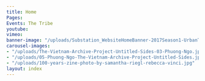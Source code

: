 ```yaml
---
title: Home
Pages: 
Events: The Tribe
youtube: 
vimeo: 
banner-image: "/uploads/Substation_WebsiteHomeBanner-2017Season1-UrbanTheatreProjects_31.1.17_v1.1.gif"
carousel-images:
- "/uploads/The-Vietnam-Archive-Project-Untitled-Sides-03-Phuong-Ngo.jpg"
- "/uploads/05-Phuong-Ngo-The-Vietnam-Archive-Project-Untitled-Sides.jpg"
- "/uploads/100-years-zine-photo-by-samantha-riegl-rebecca-vinci.jpg"
layout: index
---
```


